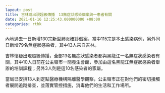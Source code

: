 ```yaml
---
layout: post
title: 吉林或出現超級傳播　13無症狀感染個案與一患者有關
date: 2021-01-16 12:25:43.000000000 +08:00
categories: rthk
---
```


內地過去一日新增130宗新型肺炎確診個案，當中115宗是本土感染病例，另外同日新增79名無症狀感染者，其中13人來自吉林。

吉林懷疑出現超級傳播，全部13名無症狀感染者都與黑龍江一名無症狀感染者有關，其中10人日前在公主嶺市一間養生會館，參加由這名黑龍江無症狀感染者舉辦的培訓課程；另外3人則是這10名感染者的家屬。

當局已安排13人到定點醫療機構隔離醫學觀察，公主嶺市正在對他們的密切接觸者展開追蹤排查，並落實管控措施，消毒他們的生活和工作場所。
